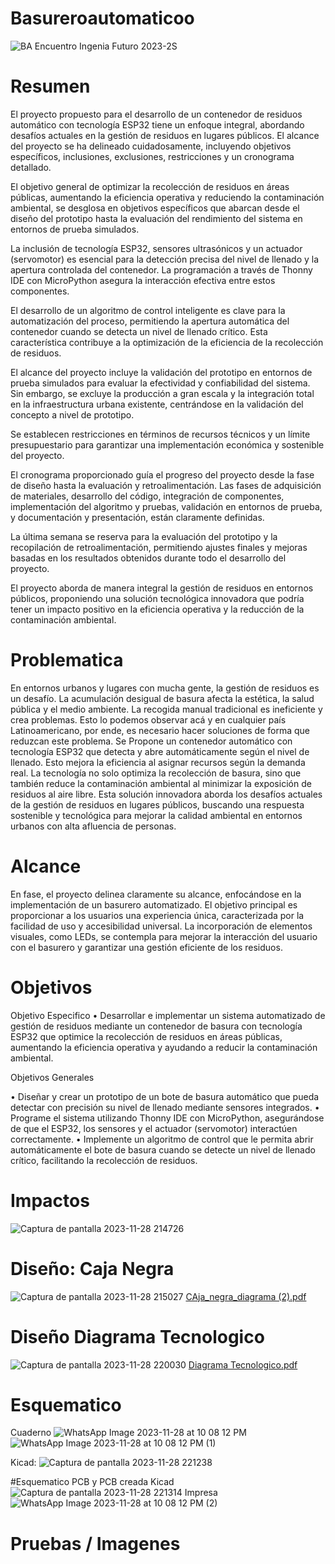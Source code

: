 # Basureroautomaticoo
![BA Encuentro Ingenia Futuro 2023-2S](https://github.com/Samitv77/Basureroautomatico/assets/146904463/2cf29491-a446-4da8-9da3-42c2f2ee5357)


# Resumen 
El proyecto propuesto para el desarrollo de un contenedor de residuos automático con tecnología ESP32 tiene un enfoque integral, abordando desafíos actuales en la gestión de residuos en lugares públicos. El alcance del proyecto se ha delineado cuidadosamente, incluyendo objetivos específicos, inclusiones, exclusiones, restricciones y un cronograma detallado.

El objetivo general de optimizar la recolección de residuos en áreas públicas, aumentando la eficiencia operativa y reduciendo la contaminación ambiental, se desglosa en objetivos específicos que abarcan desde el diseño del prototipo hasta la evaluación del rendimiento del sistema en entornos de prueba simulados.

La inclusión de tecnología ESP32, sensores ultrasónicos y un actuador (servomotor) es esencial para la detección precisa del nivel de llenado y la apertura controlada del contenedor. La programación a través de Thonny IDE con MicroPython asegura la interacción efectiva entre estos componentes.

El desarrollo de un algoritmo de control inteligente es clave para la automatización del proceso, permitiendo la apertura automática del contenedor cuando se detecta un nivel de llenado crítico. Esta característica contribuye a la optimización de la eficiencia de la recolección de residuos.

El alcance del proyecto incluye la validación del prototipo en entornos de prueba simulados para evaluar la efectividad y confiabilidad del sistema. Sin embargo, se excluye la producción a gran escala y la integración total en la infraestructura urbana existente, centrándose en la validación del concepto a nivel de prototipo.

Se establecen restricciones en términos de recursos técnicos y un límite presupuestario para garantizar una implementación económica y sostenible del proyecto.

El cronograma proporcionado guía el progreso del proyecto desde la fase de diseño hasta la evaluación y retroalimentación. Las fases de adquisición de materiales, desarrollo del código, integración de componentes, implementación del algoritmo y pruebas, validación en entornos de prueba, y documentación y presentación, están claramente definidas.

La última semana se reserva para la evaluación del prototipo y la recopilación de retroalimentación, permitiendo ajustes finales y mejoras basadas en los resultados obtenidos durante todo el desarrollo del proyecto.

El proyecto aborda de manera integral la gestión de residuos en entornos públicos, proponiendo una solución tecnológica innovadora que podría tener un impacto positivo en la eficiencia operativa y la reducción de la contaminación ambiental.


# Problematica
En entornos urbanos y lugares con mucha gente, la gestión de residuos es un desafío. La acumulación desigual de basura afecta la estética, la salud pública y el medio ambiente. La recogida manual tradicional es ineficiente y crea problemas. Esto lo podemos observar acá y en cualquier país Latinoamericano, por ende, es necesario hacer soluciones de forma que reduzcan este problema. Se Propone un contenedor automático con tecnología ESP32 que detecta y abre automáticamente según el nivel de llenado. Esto mejora la eficiencia al asignar recursos según la demanda real. La tecnología no solo optimiza la recolección de basura, sino que también reduce la contaminación ambiental al minimizar la exposición de residuos al aire libre.
Esta solución innovadora aborda los desafíos actuales de la gestión de residuos en lugares públicos, buscando una respuesta sostenible y tecnológica para mejorar la calidad ambiental en entornos urbanos con alta afluencia de personas.

# Alcance
En fase, el proyecto delinea claramente su alcance, enfocándose en la implementación de un basurero automatizado. El objetivo principal es proporcionar a los usuarios una experiencia única, caracterizada por la facilidad de uso y accesibilidad universal. La incorporación de elementos visuales, como LEDs, se contempla para mejorar la interacción del usuario con el basurero y garantizar una gestión eficiente de los residuos.

# Objetivos

Objetivo Especifico
•	Desarrollar e implementar un sistema automatizado de gestión de residuos mediante un contenedor de basura con tecnología ESP32 que optimice la recolección de residuos en áreas públicas, aumentando la eficiencia operativa y ayudando a reducir la contaminación ambiental.

Objetivos Generales

•	Diseñar y crear un prototipo de un bote de basura automático que pueda detectar con precisión su nivel de llenado mediante sensores integrados.
•	Programe el sistema utilizando Thonny IDE con MicroPython, asegurándose de que el ESP32, los sensores y el actuador (servomotor) interactúen correctamente.
•	Implemente un algoritmo de control que le permita abrir automáticamente el bote de basura cuando se detecte un nivel de llenado crítico, facilitando la recolección de residuos.

# Impactos 
![Captura de pantalla 2023-11-28 214726](https://github.com/Samitv77/Basureroautomatico/assets/146904463/488b4c39-565b-41b0-827d-e9040625fbca)

# Diseño: Caja Negra
![Captura de pantalla 2023-11-28 215027](https://github.com/Samitv77/Basureroautomatico/assets/146904463/3ee514d4-0979-47f0-aff6-02c30d3810f5)
[CAja_negra_diagrama (2).pdf](https://github.com/Samitv77/Basureroautomatico/files/13495587/CAja_negra_diagrama.2.pdf)

# Diseño Diagrama Tecnologico 
![Captura de pantalla 2023-11-28 220030](https://github.com/Samitv77/Basureroautomatico/assets/146904463/5a81fbe1-037c-4ab8-ad94-7109e5b8e338)
[Diagrama Tecnologico.pdf](https://github.com/Samitv77/Basureroautomatico/files/13495593/Diagrama.Tecnologico.pdf)

# Esquematico 
Cuaderno
![WhatsApp Image 2023-11-28 at 10 08 12 PM](https://github.com/Samitv77/Basureroautomatico/assets/146904463/916a5c5a-d875-4a84-8de7-be3ffd1aac4f)
![WhatsApp Image 2023-11-28 at 10 08 12 PM (1)](https://github.com/Samitv77/Basureroautomatico/assets/146904463/9a87a8ea-4cd0-44d7-b8e3-1dc5fabc238a)

Kicad:
![Captura de pantalla 2023-11-28 221238](https://github.com/Samitv77/Basureroautomatico/assets/146904463/f7b52543-24a2-4876-90b1-c939434a768c)

#Esquematico PCB y PCB creada
Kicad
![Captura de pantalla 2023-11-28 221314](https://github.com/Samitv77/Basureroautomatico/assets/146904463/8a9876e9-121d-4ee5-a7e4-a34f3e71f797)
Impresa![WhatsApp Image 2023-11-28 at 10 08 12 PM (2)](https://github.com/Samitv77/Basureroautomatico/assets/146904463/d0d00d23-b495-427d-b5df-12609003d19e)

# Pruebas / Imagenes 




